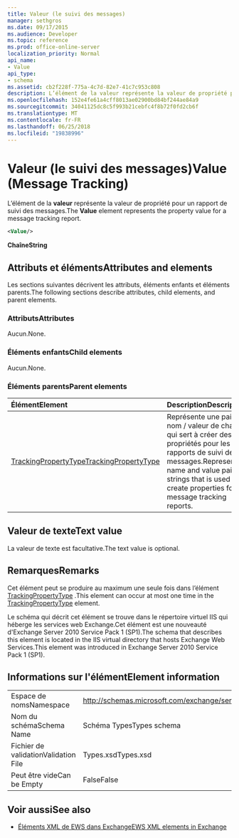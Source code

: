 ```yaml
---
title: Valeur (le suivi des messages)
manager: sethgros
ms.date: 09/17/2015
ms.audience: Developer
ms.topic: reference
ms.prod: office-online-server
localization_priority: Normal
api_name:
- Value
api_type:
- schema
ms.assetid: cb2f228f-775a-4c7d-82e7-41c7c953c808
description: L’élément de la valeur représente la valeur de propriété pour un rapport de suivi des messages.
ms.openlocfilehash: 152e4fe61a4cff8013ae02900bd84bf244ae84a9
ms.sourcegitcommit: 34041125dc8c5f993b21cebfc4f8b72f0fd2cb6f
ms.translationtype: MT
ms.contentlocale: fr-FR
ms.lasthandoff: 06/25/2018
ms.locfileid: "19838996"
---
```

# <a name="value-message-tracking"></a><span data-ttu-id="c3476-103">Valeur (le suivi des messages)</span><span class="sxs-lookup"><span data-stu-id="c3476-103">Value (Message Tracking)</span></span>

<span data-ttu-id="c3476-104">L’élément de la **valeur** représente la valeur de propriété pour un rapport de suivi des messages.</span><span class="sxs-lookup"><span data-stu-id="c3476-104">The **Value** element represents the property value for a message tracking report.</span></span> 
  
```xml
<Value/>
```

<span data-ttu-id="c3476-105">**Chaîne**</span><span class="sxs-lookup"><span data-stu-id="c3476-105">**String**</span></span>

## <a name="attributes-and-elements"></a><span data-ttu-id="c3476-106">Attributs et éléments</span><span class="sxs-lookup"><span data-stu-id="c3476-106">Attributes and elements</span></span>

<span data-ttu-id="c3476-107">Les sections suivantes décrivent les attributs, éléments enfants et éléments parents.</span><span class="sxs-lookup"><span data-stu-id="c3476-107">The following sections describe attributes, child elements, and parent elements.</span></span>
  
### <a name="attributes"></a><span data-ttu-id="c3476-108">Attributs</span><span class="sxs-lookup"><span data-stu-id="c3476-108">Attributes</span></span>

<span data-ttu-id="c3476-109">Aucun.</span><span class="sxs-lookup"><span data-stu-id="c3476-109">None.</span></span>
  
### <a name="child-elements"></a><span data-ttu-id="c3476-110">Éléments enfants</span><span class="sxs-lookup"><span data-stu-id="c3476-110">Child elements</span></span>

<span data-ttu-id="c3476-111">Aucun.</span><span class="sxs-lookup"><span data-stu-id="c3476-111">None.</span></span>
  
### <a name="parent-elements"></a><span data-ttu-id="c3476-112">Éléments parents</span><span class="sxs-lookup"><span data-stu-id="c3476-112">Parent elements</span></span>

|<span data-ttu-id="c3476-113">**Élément**</span><span class="sxs-lookup"><span data-stu-id="c3476-113">**Element**</span></span>|<span data-ttu-id="c3476-114">**Description**</span><span class="sxs-lookup"><span data-stu-id="c3476-114">**Description**</span></span>|
|:-----|:-----|
|[<span data-ttu-id="c3476-115">TrackingPropertyType</span><span class="sxs-lookup"><span data-stu-id="c3476-115">TrackingPropertyType</span></span>](trackingpropertytype.md) <br/> |<span data-ttu-id="c3476-116">Représente une paire nom / valeur de chaînes qui sert à créer des propriétés pour les rapports de suivi des messages.</span><span class="sxs-lookup"><span data-stu-id="c3476-116">Represents a name and value pair of strings that is used to create properties for message tracking reports.</span></span>  <br/> |
   
## <a name="text-value"></a><span data-ttu-id="c3476-117">Valeur de texte</span><span class="sxs-lookup"><span data-stu-id="c3476-117">Text value</span></span>

<span data-ttu-id="c3476-118">La valeur de texte est facultative.</span><span class="sxs-lookup"><span data-stu-id="c3476-118">The text value is optional.</span></span>
  
## <a name="remarks"></a><span data-ttu-id="c3476-119">Remarques</span><span class="sxs-lookup"><span data-stu-id="c3476-119">Remarks</span></span>

<span data-ttu-id="c3476-120">Cet élément peut se produire au maximum une seule fois dans l’élément [TrackingPropertyType](trackingpropertytype.md) .</span><span class="sxs-lookup"><span data-stu-id="c3476-120">This element can occur at most one time in the [TrackingPropertyType](trackingpropertytype.md) element.</span></span> 
  
<span data-ttu-id="c3476-121">Le schéma qui décrit cet élément se trouve dans le répertoire virtuel IIS qui héberge les services web Exchange.Cet élément est une nouveauté d'Exchange Server 2010 Service Pack 1 (SP1).</span><span class="sxs-lookup"><span data-stu-id="c3476-121">The schema that describes this element is located in the IIS virtual directory that hosts Exchange Web Services.This element was introduced in Exchange Server 2010 Service Pack 1 (SP1).</span></span>
  
## <a name="element-information"></a><span data-ttu-id="c3476-122">Informations sur l'élément</span><span class="sxs-lookup"><span data-stu-id="c3476-122">Element information</span></span>

|||
|:-----|:-----|
|<span data-ttu-id="c3476-123">Espace de noms</span><span class="sxs-lookup"><span data-stu-id="c3476-123">Namespace</span></span>  <br/> |http://schemas.microsoft.com/exchange/services/2006/types  <br/> |
|<span data-ttu-id="c3476-124">Nom du schéma</span><span class="sxs-lookup"><span data-stu-id="c3476-124">Schema Name</span></span>  <br/> |<span data-ttu-id="c3476-125">Schéma Types</span><span class="sxs-lookup"><span data-stu-id="c3476-125">Types schema</span></span>  <br/> |
|<span data-ttu-id="c3476-126">Fichier de validation</span><span class="sxs-lookup"><span data-stu-id="c3476-126">Validation File</span></span>  <br/> |<span data-ttu-id="c3476-127">Types.xsd</span><span class="sxs-lookup"><span data-stu-id="c3476-127">Types.xsd</span></span>  <br/> |
|<span data-ttu-id="c3476-128">Peut être vide</span><span class="sxs-lookup"><span data-stu-id="c3476-128">Can be Empty</span></span>  <br/> |<span data-ttu-id="c3476-129">False</span><span class="sxs-lookup"><span data-stu-id="c3476-129">False</span></span>  <br/> |
   
## <a name="see-also"></a><span data-ttu-id="c3476-130">Voir aussi</span><span class="sxs-lookup"><span data-stu-id="c3476-130">See also</span></span>

- [<span data-ttu-id="c3476-131">Éléments XML de EWS dans Exchange</span><span class="sxs-lookup"><span data-stu-id="c3476-131">EWS XML elements in Exchange</span></span>](ews-xml-elements-in-exchange.md)

